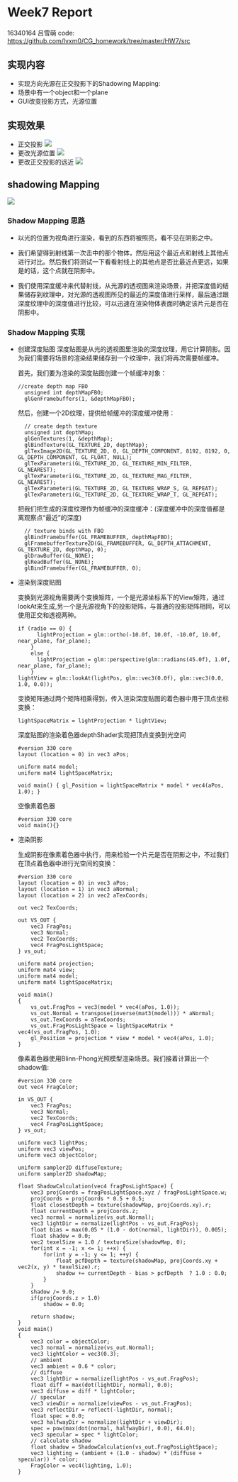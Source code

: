 # Week7 Report
16340164 吕雪萌
code: https://github.com/lvxm0/CG_homework/tree/master/HW7/src
## 实现内容

- 实现方向光源在正交投影下的Shadowing Mapping:
- 场景中有一个object和一个plane
- GUI改变投影方式，光源位置

## 实现效果
- 正交投影
![](https://github.com/lvxm0/CG_homework/blob/master/HW7/doc/1.PNG)
- 更改光源位置
![](https://github.com/lvxm0/CG_homework/blob/master/HW7/doc/2.PNG)
- 更改正交投影的远近
![](https://github.com/lvxm0/CG_homework/blob/master/HW7/doc/3.PNG)

## shadowing Mapping

![](https://learnopengl.com/img/advanced-lighting/shadow_mapping_theory_spaces.png)

### Shadow Mapping 思路
- 以光的位置为视角进行渲染，看到的东西将被照亮，看不见在阴影之中。

- 我们希望得到射线第一次击中的那个物体，然后用这个最近点和射线上其他点进行对比。然后我们将测试一下看看射线上的其他点是否比最近点更远，如果是的话，这个点就在阴影中。

- 我们使用深度缓冲来代替射线，从光源的透视图来渲染场景，并把深度值的结果储存到纹理中，对光源的透视图所见的最近的深度值进行采样，最后通过跟深度纹理中的深度值进行比较，可以迅速在渲染物体表面时确定该片元是否在阴影中。

### Shadow Mapping 实现

- 创建深度贴图
  深度贴图是从光的透视图里渲染的深度纹理，用它计算阴影。因为我们需要将场景的渲染结果储存到一个纹理中，我们将再次需要帧缓冲。

  首先，我们要为渲染的深度贴图创建一个帧缓冲对象：
  ```
  //create depth map FBO
    unsigned int depthMapFBO;
    glGenFramebuffers(1, &depthMapFBO);
  ```
  然后，创建一个2D纹理，提供给帧缓冲的深度缓冲使用：
  ```
    // create depth texture
    unsigned int depthMap;
    glGenTextures(1, &depthMap);
    glBindTexture(GL_TEXTURE_2D, depthMap);
    glTexImage2D(GL_TEXTURE_2D, 0, GL_DEPTH_COMPONENT, 8192, 8192, 0, GL_DEPTH_COMPONENT, GL_FLOAT, NULL);
    glTexParameteri(GL_TEXTURE_2D, GL_TEXTURE_MIN_FILTER, GL_NEAREST);
    glTexParameteri(GL_TEXTURE_2D, GL_TEXTURE_MAG_FILTER, GL_NEAREST);
    glTexParameteri(GL_TEXTURE_2D, GL_TEXTURE_WRAP_S, GL_REPEAT);
    glTexParameteri(GL_TEXTURE_2D, GL_TEXTURE_WRAP_T, GL_REPEAT);
  ```
  把我们把生成的深度纹理作为帧缓冲的深度缓冲：(深度缓冲中的深度值都是离观察点“最近”的深度)
  ```
    // texture binds with FBO
    glBindFramebuffer(GL_FRAMEBUFFER, depthMapFBO);
    glFramebufferTexture2D(GL_FRAMEBUFFER, GL_DEPTH_ATTACHMENT, GL_TEXTURE_2D, depthMap, 0);
    glDrawBuffer(GL_NONE);
    glReadBuffer(GL_NONE);
    glBindFramebuffer(GL_FRAMEBUFFER, 0);
  ```
- 渲染到深度贴图
  

  变换到光源视角需要两个变换矩阵，一个是光源坐标系下的View矩阵，通过lookAt来生成,另一个是光源视角下的投影矩阵，与普通的投影矩阵相同，可以使用正交和透视两种。
  ```
  if (radio == 0) {
        lightProjection = glm::ortho(-10.0f, 10.0f, -10.0f, 10.0f, near_plane, far_plane);
      }
      else {
        lightProjection = glm::perspective(glm::radians(45.0f), 1.0f, near_plane, far_plane);
      }
  lightView = glm::lookAt(lightPos, glm::vec3(0.0f), glm::vec3(0.0, 1.0, 0.0));
  ```
  变换矩阵通过两个矩阵相乘得到，传入渲染深度贴图的着色器中用于顶点坐标变换：
  ```
  lightSpaceMatrix = lightProjection * lightView;
  ```
  深度贴图的渲染着色器depthShader实现把顶点变换到光空间
  ```
  #version 330 core
  layout (location = 0) in vec3 aPos;

  uniform mat4 model;
  uniform mat4 lightSpaceMatrix;

  void main() { gl_Position = lightSpaceMatrix * model * vec4(aPos, 1.0); }
  ```
  空像素着色器
  ```
  #version 330 core
  void main(){}
  ```
  
- 渲染阴影

  生成阴影在像素着色器中执行，用来检验一个片元是否在阴影之中，不过我们在顶点着色器中进行光空间的变换：
  ```
  #version 330 core
  layout (location = 0) in vec3 aPos;
  layout (location = 1) in vec3 aNormal;
  layout (location = 2) in vec2 aTexCoords;

  out vec2 TexCoords;

  out VS_OUT {
      vec3 FragPos;
      vec3 Normal;
      vec2 TexCoords;
      vec4 FragPosLightSpace;
  } vs_out;

  uniform mat4 projection;
  uniform mat4 view;
  uniform mat4 model;
  uniform mat4 lightSpaceMatrix;

  void main()
  {
      vs_out.FragPos = vec3(model * vec4(aPos, 1.0));
      vs_out.Normal = transpose(inverse(mat3(model))) * aNormal;
      vs_out.TexCoords = aTexCoords;
      vs_out.FragPosLightSpace = lightSpaceMatrix * vec4(vs_out.FragPos, 1.0);
      gl_Position = projection * view * model * vec4(aPos, 1.0);
  }
  ```
  像素着色器使用Blinn-Phong光照模型渲染场景。我们接着计算出一个shadow值:
  ```
  #version 330 core
  out vec4 FragColor;

  in VS_OUT {
      vec3 FragPos;
      vec3 Normal;
      vec2 TexCoords;
      vec4 FragPosLightSpace;
  } vs_out;

  uniform vec3 lightPos;
  uniform vec3 viewPos;
  uniform vec3 objectColor;

  uniform sampler2D diffuseTexture;
  uniform sampler2D shadowMap;

  float ShadowCalculation(vec4 fragPosLightSpace) {
      vec3 projCoords = fragPosLightSpace.xyz / fragPosLightSpace.w;
      projCoords = projCoords * 0.5 + 0.5;
      float closestDepth = texture(shadowMap, projCoords.xy).r; 
      float currentDepth = projCoords.z;
      vec3 normal = normalize(vs_out.Normal);
      vec3 lightDir = normalize(lightPos - vs_out.FragPos);
      float bias = max(0.05 * (1.0 - dot(normal, lightDir)), 0.005);
      float shadow = 0.0;
      vec2 texelSize = 1.0 / textureSize(shadowMap, 0);
      for(int x = -1; x <= 1; ++x) {
          for(int y = -1; y <= 1; ++y) {
              float pcfDepth = texture(shadowMap, projCoords.xy + vec2(x, y) * texelSize).r; 
              shadow += currentDepth - bias > pcfDepth  ? 1.0 : 0.0;        
          }    
      }
      shadow /= 9.0;
      if(projCoords.z > 1.0)
          shadow = 0.0;

      return shadow;
  }
  void main()
  {           
      vec3 color = objectColor;
      vec3 normal = normalize(vs_out.Normal);
      vec3 lightColor = vec3(0.3);
      // ambient
      vec3 ambient = 0.6 * color;
      // diffuse
      vec3 lightDir = normalize(lightPos - vs_out.FragPos);
      float diff = max(dot(lightDir, normal), 0.0);
      vec3 diffuse = diff * lightColor;
      // specular
      vec3 viewDir = normalize(viewPos - vs_out.FragPos);
      vec3 reflectDir = reflect(-lightDir, normal);
      float spec = 0.0;
      vec3 halfwayDir = normalize(lightDir + viewDir);  
      spec = pow(max(dot(normal, halfwayDir), 0.0), 64.0);
      vec3 specular = spec * lightColor;    
      // calculate shadow
      float shadow = ShadowCalculation(vs_out.FragPosLightSpace);                      
      vec3 lighting = (ambient + (1.0 - shadow) * (diffuse + specular)) * color;
      FragColor = vec4(lighting, 1.0);
  }
  ```
